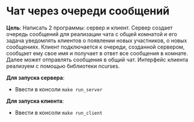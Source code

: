 # Чат через очереди сообщений

**Цель**: Написать 2 программы: сервер и клиент. Сервер создает очередь сообщений для реализации чата с общей комнатой и его задача уведомлять клиентов о появлении новых участников, о новых сообщениях. Клиент подключается к очереди, созданной сервером, сообщает ему свое имя и получает в ответ все сообщения в комнате. Далее может отправлять сообщения в общий чат. Интерфейс клиента реализуем с помощью библиотеки ncurses.

**Для запуска сервера**:
- Ввести в консоли `make run_server`

**Для запуска клиента**:
- Ввести в консоли `make run_client`
